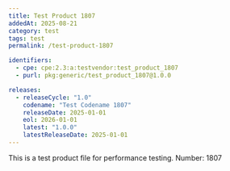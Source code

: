 ```yaml
---
title: Test Product 1807
addedAt: 2025-08-21
category: test
tags: test
permalink: /test-product-1807

identifiers:
  - cpe: cpe:2.3:a:testvendor:test_product_1807
  - purl: pkg:generic/test_product_1807@1.0.0

releases:
  - releaseCycle: "1.0"
    codename: "Test Codename 1807"
    releaseDate: 2025-01-01
    eol: 2026-01-01
    latest: "1.0.0"
    latestReleaseDate: 2025-01-01
---
```


This is a test product file for performance testing. Number: 1807
